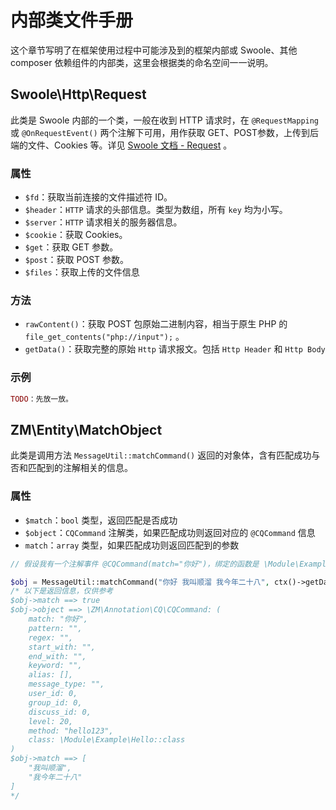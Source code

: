 # 内部类文件手册

这个章节写明了在框架使用过程中可能涉及到的框架内部或 Swoole、其他 composer 依赖组件的内部类，这里会根据类的命名空间一一说明。

## Swoole\Http\Request

此类是 Swoole 内部的一个类，一般在收到 HTTP 请求时，在 `@RequestMapping` 或 `@OnRequestEvent()` 两个注解下可用，用作获取 GET、POST参数，上传到后端的文件、Cookies 等。详见 [Swoole 文档 - Request](http://wiki.swoole.com/#/http_server?id=httprequest) 。

### 属性

- `$fd`：获取当前连接的文件描述符 ID。
- `$header`：`HTTP` 请求的头部信息。类型为数组，所有 `key` 均为小写。
- `$server`：`HTTP` 请求相关的服务器信息。
- `$cookie`：获取 Cookies。
- `$get`：获取 GET 参数。
- `$post`：获取 POST 参数。
- `$files`：获取上传的文件信息

### 方法

- `rawContent()`：获取 POST 包原始二进制内容，相当于原生 PHP 的 ` file_get_contents("php://input");` 。
- `getData()`：获取完整的原始 `Http` 请求报文。包括 `Http Header` 和 `Http Body`

### 示例

```php
TODO：先放一放。
```

## ZM\Entity\MatchObject

此类是调用方法 `MessageUtil::matchCommand()` 返回的对象体，含有匹配成功与否和匹配到的注解相关的信息。

### 属性

- `$match`：`bool` 类型，返回匹配是否成功
- `$object`：`CQCommand` 注解类，如果匹配成功则返回对应的 `@CQCommand` 信息
- `match`：`array` 类型，如果匹配成功则返回匹配到的参数

```php
// 假设我有一个注解事件 @CQCommand(match="你好")，绑定的函数是 \Module\Example\Hello 下的 hello123()

$obj = MessageUtil::matchCommand("你好 我叫顺溜 我今年二十八", ctx()->getData());
/* 以下是返回信息，仅供参考
$obj->match ==> true
$obj->object ==> \ZM\Annotation\CQ\CQCommand: (
	match: "你好",
    pattern: "",
    regex: "",
    start_with: "",
    end_with: "",
    keyword: "",
    alias: [],
    message_type: "",
    user_id: 0,
    group_id: 0,
    discuss_id: 0,
    level: 20,
    method: "hello123",
    class: \Module\Example\Hello::class
)
$obj->match ==> [
	"我叫顺溜",
	"我今年二十八"
]
*/
```



